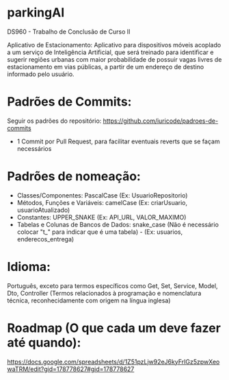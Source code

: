 # parkingAI
DS960 - Trabalho de Conclusão de Curso II

Aplicativo de Estacionamento:
Aplicativo para dispositivos móveis acoplado a um serviço de Inteligência Artificial, que será treinado para identificar e sugerir regiões urbanas com maior probabilidade de possuir vagas livres de estacionamento em vias públicas, a partir de um endereço de destino informado pelo usuário.

# Padrões de Commits:
Seguir os padrões do repositório: https://github.com/iuricode/padroes-de-commits
* 1 Commit por Pull Request, para facilitar eventuais reverts que se façam necessários

# Padrões de nomeação:
* Classes/Componentes: PascalCase (Ex: UsuarioRepositorio)
* Métodos, Funções e Variáveis: camelCase (Ex: criarUsuario, usuarioAtualizado)
* Constantes: UPPER_SNAKE (Ex: API_URL, VALOR_MAXIMO)
* Tabelas e Colunas de Bancos de Dados: snake_case (Não é necessário colocar "t_" para indicar que é uma tabela) - (Ex: usuarios, enderecos_entrega)

# Idioma:
Português, exceto para termos específicos como Get, Set, Service, Model, Dto, Controller (Termos relacionados à programação e nomenclatura técnica, reconhecidamente com origem na língua inglesa)

# Roadmap (O que cada um deve fazer até quando):
https://docs.google.com/spreadsheets/d/1Z51pzLjw92eJ6kyFrIGz5zpwXeowaTRM/edit?gid=178778627#gid=178778627
